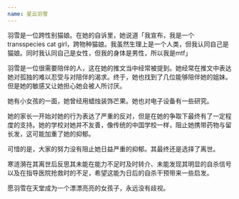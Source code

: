 ```yaml
---
name: 星云羽雪
---
```

羽雪是一位跨性别猫娘。在她的自诉里，她说道「我宣布，我是一个transspecies cat girl，跨物种猫娘。我虽然生理上是一个人类，但我认同自己是猫娘。同时我认同自己是女性，但我的身体是男性，所以我是mtf」

羽雪是一位很需要陪伴的人，这在她的推文当中经常被提到。她经常在推文中表达她对孤独的难以忍受与对陪伴的渴求。终于，她也找到了几位能够陪伴她的姐妹。但是她的敏感又让她担心她会被人所讨厌。

她有小女孩的一面，她曾经用蜡烛装饰芒果。她也对电子设备有一些研究。

她的家长一开始对她的行为表达了严重的反对，但是在她的争取下最终有了一定程度的支持。她的学校对她并不友善，像传统的中国学校一样，阻止她携带药物与留长发，这可能加重了她的抑郁。

可惜的是，大家的努力没有阻止她日益严重的抑郁。其最终还是选择了离世。

寒涟漪在其离世后反思其未能在能力不足时及时转介、未能发现其明显的自杀信号以及在指导医院抢救时的不足，希望这能为日后的自杀干预带来一些启发。

愿羽雪在天堂成为一个漂漂亮亮的女孩子，永远没有歧视。
